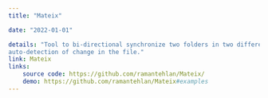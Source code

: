 ```yaml
---
title: "Mateix"

date: "2022-01-01"

details: "Tool to bi-directional synchronize two folders in two different devices, with
auto-detection of change in the file."
link: Mateix
links:
    source code: https://github.com/ramantehlan/Mateix/
    demo: https://github.com/ramantehlan/Mateix#examples
---
```


